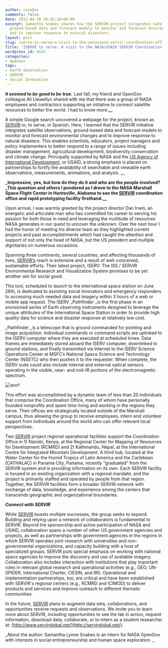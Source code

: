 ```yaml
---
author: ssnabes
comments: false
date: 2012-04-30 20:41:16+00:00
excerpt: Samantha Snabes shares how the SERVIR project integrates satellite observations,
  ground-based data and forecast models to monitor and forecast environmental changes
  and to improve response to natural disasters.
layout: post
slug: iserve-to-serve-a-visit-to-the-nasausaid-servir-coordination-office
Title: 'ISERVE to serve: A visit to the NASA/USAID SERVIR Coordination Office'
wordpress_id: 6532
categories:
- OpenGov
tags:
- earth observation
- SERVIR
- Social Innovation
---
```


**_It seemed to be good to be true._** Last fall, my friend and OpenGov colleague Ali Llewellyn shared with me that there was a group of NASA employees and contractors supporting an initiative to connect satellite resources to better the world. I had to know more.**__**

A simple Google search uncovered a webpage for the project, known as [SERVIR](http://servirglobal.net/) or, to serve, in Spanish. Here, I learned that the SERVIR initiative integrates satellite observations, ground-based data and forecast models to monitor and forecast environmental changes and to improve response to natural disasters. This enables scientists, educators, project managers and policy implementers to better respond to a range of issues including disaster management, agricultural development, biodiversity conservation and climate change. Principally supported by NASA and the [US Agency of International Development](http://usaid.gov/), or USAID, a strong emphasis is placed on partnerships to fortify the availability of searchable and viewable earth observations, measurements, animations, and analysis. __

**_Impressive, yes, but how do they do it and who are the people involved? _**This question and others I pondered as I drove to the NASA Marshall Space Flight Center in Huntsville, Alabama to see the [SERVIR](http://servirglobal.net/) coordination office and rapid prototyping facility firsthand.**__**

Upon arrival, I was warmly greeted by the project director Dan Irwin, an energetic and articulate man who has committed his career to serving his passion for both those in need and leveraging the multitude of resources NASA generates in our quest to uncover the unknown. Over the next hour I had the honor of meeting his diverse team as they highlighted current projects and past accomplishments which had caught the attention and support of not only the head of NASA, but the US president and multiple dignitaries on numerous occasions.

Spanning three continents, several countries, and affecting thousands of lives, [SERVIR’s](http://servirglobal.net/) reach is extensive and a result of well-conceived, sustainable efforts. Their latest project, ISERV: The ISS / SERVIR Environmental Research and Visualization System promises to be yet another win for social good.

This tool, scheduled to launch to the international space station on June 26th, is dedicated to assisting social innovators and emergency responders to accessing much needed data and imagery within 3 hours of a web or mobile app request. The ISERV _Pathfinder _is the first phase in an envisioned series of Earth observing instruments designed to leverage the unique attributes of the International Space Station in order to provide high quality data for science and disaster response at relatively low cost.

_Pathfinder _is a telescope that is ground commanded for pointing and image acquisition. Individual commands or command scripts are uplinked to the ISERV computer where they are executed at scheduled times. Data frames are immediately stored aboard the ISERV computer, downlinked to ground stations, and finally transmitted via Internet to the ISERV Science Operations Center at MSFC’s National Space Science and Technology Center (NSSTC) who then pushes it to the requester. When complete, the ISERV suite could also include internal and external optical sensors operating in the visible, near- and mid-IR portions of the electromagnetic spectrum.

![worf](http://open.nasa.gov/wp-content/uploads/2012/04/worf-300x297.png)

This effort was accomplished by a dynamic team of less than 20 individuals that comprise the Coordination Office, many of whom have personally founded nonprofits and spent time living and working in the regions they serve. Their offices are strategically located outside of the Marshall campus, thus allowing the group to receive employees, intern and volunteer support from individuals around the world who can offer relevant local perspectives.

Two [SERVIR](http://servirglobal.net/) project regional operational facilities support the Coordination Office in 1) Nairobi, Kenya, at the Regional Center for Mapping of Resources for Development (RCMRD) and 2) Kathmandu, Nepal, at the International Centre for Integrated Mountain Development. A third hub, located at the Water Center for the Humid Tropics of Latin America and the Caribbean (CATHALAC) in Panama City, Panama, recently “graduated” from the SERVIR system and is providing information on its own. Each SERVIR facility is housed in an existing organization with a regional mandate, and the project is primarily staffed and operated by people from that region. Together, the SERVIR facilities form a broader SERVIR network with exchange of data, knowledge, and experience among the centers that transcends geographic and organizational boundaries.

**_Connect with SERVIR_**

While [SERVIR](http://servirglobal.net/) boasts multiple successes, the group seeks to expand. Building and relying upon a network of collaborators is fundamental to SERVIR. Beyond the sponsorship and active participation of NASA and USAID, collaboration spans a number of other US government agencies and projects, as well as partnerships with government agencies in the regions in which SERVIR operates joint research with universities and non-governmental organizations, and capacity building with a host of specialized groups. SERVIR puts special emphasis on working with national space agencies to improve the discovery and use of available imagery. Collaboration also includes interaction with institutions that play important roles in relevant global research and operational activities (e.g., GEO, UN-SPIDER, International Charter, CIESIN, and IRI). Operational and implementation partnerships, too, are critical and have been established with SERVIR's regional centers (e.g., RCMRD and ICIMOD) to deliver products and services and improve outreach to different thematic communities

In the future, [SERVIR](http://servirglobal.net/) plans to augment data sets, collaborations, and opportunities receive requests and observations. We invite you to learn more about SERVIR, including opportunities to see the lab in action, request information, download data, collaborate, or to intern as a student researcher at: [http://www.servirglobal.net/](http://servirglobal.net/).

_About the author: Samantha Lynne Snabes is an intern for NASA OpenGov with interests in social entrepreneurship and human space exploration. _
